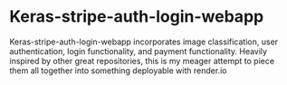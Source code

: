 # Keras-stripe-auth-login-webapp
Keras-stripe-auth-login-webapp incorporates image classification, user authentication, login functionality, and payment functionality.  Heavily inspired by other great repositories, this is my meager attempt to piece them all together into something deployable with render.io 
